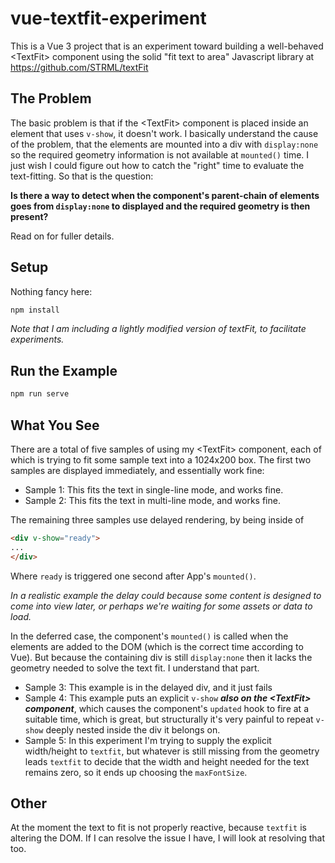# vue-textfit-experiment

This is a Vue 3 project that is an experiment toward building a well-behaved \<TextFit\> component using the solid "fit text to area" Javascript library at <https://github.com/STRML/textFit>

## The Problem

The basic problem is that if the \<TextFit\> component is placed inside an element that uses `v-show`, it doesn't work. I basically understand the cause of the problem, that the elements are mounted into a div with `display:none` so the required geometry information is not available at `mounted()` time. I just wish I could figure out how to catch the "right" time to evaluate the text-fitting. So that is the question:

**Is there a way to detect when the component's parent-chain of elements goes from `display:none` to displayed and the required geometry is then present?**

Read on for fuller details.

## Setup

Nothing fancy here:

```bash
npm install
```

*Note that I am including a lightly modified version of textFit, to facilitate experiments.*

## Run the Example

```bash
npm run serve
```

## What You See

There are a total of five samples of using my \<TextFit\> component, each of which is trying to fit some sample text into a 1024x200 box. The first two samples are displayed immediately, and essentially work fine:

* Sample 1: This fits the text in single-line mode, and works fine.
* Sample 2: This fits the text in multi-line mode, and works fine.

The remaining three samples use delayed rendering, by being inside of

```html
<div v-show="ready">
...
</div>
```

Where `ready` is triggered one second after App's `mounted()`.

*In a realistic example the delay could because some content is designed to come into view later, or perhaps we're waiting for some assets or data to load.*

In the deferred case, the component's `mounted()` is called when the elements are added to the DOM (which is the correct time according to Vue). But because the containing div is still `display:none` then it lacks the geometry needed to solve the text fit. I understand that part.

* Sample 3: This example is in the delayed div, and it just fails
* Sample 4: This example puts an explicit `v-show` ***also on the \<TextFit\> component***, which causes the component's `updated` hook to fire at a suitable time, which is great, but structurally it's very painful to repeat `v-show` deeply nested inside the div it belongs on.
* Sample 5: In this experiment I'm trying to supply the explicit width/height to `textfit`, but whatever is still missing from the geometry leads `textfit` to decide that the width and height needed for the text remains zero, so it ends up choosing the `maxFontSize`.

## Other

At the moment the text to fit is not properly reactive, because `textfit` is altering the DOM. If I can resolve the issue I have, I will look at resolving that too.
